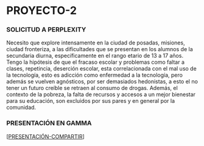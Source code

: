 # PROYECTO-2
### SOLICITUD A PERPLEXITY
Necesito que explore intensamente en la ciudad de posadas, misiones, ciudad fronteriza, a las dificultades que se presentan en los alumnos de la secundaria diurna, específicamente en el rango etario de 13 a 17 años. Tengo la hipótesis de que el fracaso escolar y problemas como faltar a clases, repetincia, deserción escolar, esta correlacionada con el mal uso de la tecnología, esto es adicción como enfermedad a la tecnología, pero además se vuelven agnósticos, por ser demasiados hedonistas, a esto el no tener un futuro creíble se retraen al consumo de drogas. Además, el contexto de la pobreza, la falta de recursos y accesos a un mejor bienestar para su educación, son excluidos por sus pares y en general por la comunidad.
### PRESENTACIÓN EN GAMMA
[[PRESENTACIÓN-COMPARTIR](https://gamma.app/docs/Dificultades-Educativas-en-la-Secundaria-de-Posadas-Misiones-c81xeq5qlsh9p70)]
